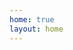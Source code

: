 ```yaml
---
home: true
layout: home
---
```


<script setup>
import { data as posts } from '../loaders/post.data'
</script>

<ArchivesPage :posts="posts" />
